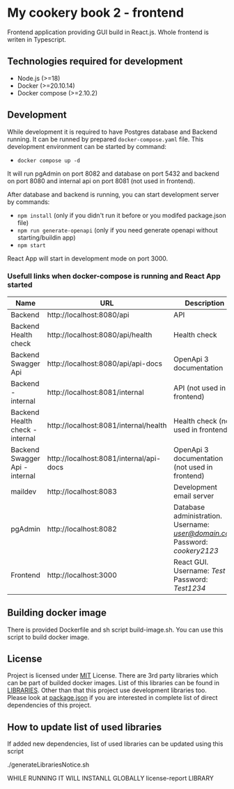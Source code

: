 # My cookery book 2 - frontend

Frontend application providing GUI build in React.js. Whole frontend is writen in Typescript.

## Technologies required for development

-   Node.js (>=18)
-   Docker (>=20.10.14)
-   Docker compose (>=2.10.2)

## Development

While development it is required to have Postgres database and Backend running. It can be runned by prepared `docker-compose.yaml` file. This development environment can be started by command:

-   `docker compose up -d`

It will run pgAdmin on port 8082 and database on port 5432 and backend on port 8080 and internal api on port 8081 (not used in frontend).

After database and backend is running, you can start development server by commands:

-   `npm install` (only if you didn't run it before or you modifed package.json file)
-   `npm run generate-openapi` (only if you need generate openapi without starting/buildin app)
-   `npm start`

React App will start in development mode on port 3000.

### Usefull links when docker-compose is running and React App started

| Name                            | URL                                     | Description                                                                               |
| ------------------------------- | --------------------------------------- | ----------------------------------------------------------------------------------------- |
| Backend                         | http://localhost:8080/api               | API                                                                                       |
| Backend Health check            | http://localhost:8080/api/health        | Health check                                                                              |
| Backend Swagger Api             | http://localhost:8080/api/api-docs      | OpenApi 3 documentation                                                                   |
| Backend - internal              | http://localhost:8081/internal          | API (not used in frontend)                                                                |
| Backend Health check - internal | http://localhost:8081/internal/health   | Health check (not used in frontend)                                                       |
| Backend Swagger Api - internal  | http://localhost:8081/internal/api-docs | OpenApi 3 documentation (not used in frontend)                                            |
| maildev                         | http://localhost:8083                   | Development email server                                                                  |
| pgAdmin                         | http://localhost:8082                   | Database administration. <br />Username: *user@domain.com* <br />Password: *cookery2123*  |
| Frontend                        | http://localhost:3000                   | React GUI. <br />Username: _Test_ <br />Password: *Test1234*                              |

## Building docker image

There is provided Dockerfile and sh script build-image.sh. You can use this script to build docker image.

## License

Project is licensed under [MIT](./LICENSE) License. There are 3rd party libraries which can be part of builded docker images. List of this libraries can be found in [LIBRARIES](./LIBRARIES). Other than that this project use development libraries too. Please look at [package.json](./package.json) if you are interested in complete list of direct dependencies of this project.

## How to update list of used libraries

If added new dependencies, list of used libraries can be updated using this script

./generateLibrariesNotice.sh

WHILE RUNNING IT WILL INSTANLL GLOBALLY license-report LIBRARY
